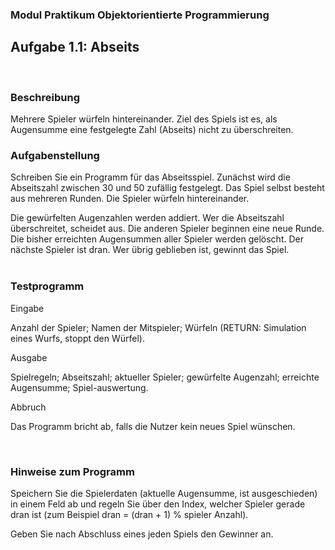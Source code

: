 ### Modul Praktikum Objektorientierte Programmierung ###

## Aufgabe 1.1: Abseits ##
<br>

### Beschreibung

Mehrere Spieler würfeln hintereinander. Ziel des Spiels ist es, als Augensumme eine festgelegte Zahl (Abseits) nicht zu überschreiten.
<br>

### Aufgabenstellung

Schreiben Sie ein Programm für das Abseitsspiel. Zunächst wird die Abseitszahl zwischen 30 und 50 zufällig festgelegt. Das Spiel selbst besteht aus mehreren Runden. Die Spieler würfeln hintereinander.

Die gewürfelten Augenzahlen werden addiert. Wer die Abseitszahl überschreitet, scheidet aus. Die anderen Spieler beginnen eine neue Runde. Die bisher erreichten Augensummen aller Spieler werden gelöscht. Der nächste Spieler ist dran. Wer übrig geblieben ist, gewinnt das Spiel.
<br><br>

### Testprogramm

Eingabe

Anzahl der Spieler; Namen der Mitspieler; Würfeln (RETURN: Simulation eines Wurfs, stoppt den Würfel).

Ausgabe

Spielregeln; Abseitszahl; aktueller Spieler; gewürfelte Augenzahl; erreichte Augensumme; Spiel-auswertung.

Abbruch

Das Programm bricht ab, falls die Nutzer kein neues Spiel wünschen.

<br>

### Hinweise zum Programm

Speichern Sie die Spielerdaten (aktuelle Augensumme, ist ausgeschieden) in einem Feld ab und regeln Sie über den Index, welcher Spieler gerade dran ist (zum Beispiel dran = (dran + 1) % spieler Anzahl).

Geben Sie nach Abschluss eines jeden Spiels den Gewinner an.
